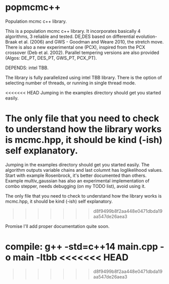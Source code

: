 # popmcmc++
Population mcmc c++ library.

This is a population mcmc c++ library. It incorporates basically 4 algorithms, 3 reliable and tested. 
DE,DES based on differential evolution- Braak et al. (2006)
and GWS - Goodman and Weare 2010, the stretch move.  There is also a new experimental one (PCX), 
inspired from the PCX crossover (Deb et al. 2002). Parallel tempering versions are also provided 
(Algos: DE_PT, DES_PT, GWS_PT, PCX_PT). 

DEPENDS: intel TBB. 

The library is fully parallelized using intel TBB library. There is the option of selecting number of threads, 
or running in single thread mode. 

<<<<<<< HEAD
Jumping in the examples directory should get you started easily. 

The only file that you need to check to understand how the library works is mcmc.hpp, it should be kind (-ish) self explanatory. 
=======
Jumping in the examples directory should get you started easily. The algorithm outputs variable chains and last columnt has loglikelihood values. Start with example Rosenbrock, it's better documented than others. Example multiv_gaussian has also an experimental implementation of combo stepper, needs debugging (on my TODO list), avoid using it. 

The only file that you need to check to understand how the library works is mcmc.hpp, it should be kind (-ish) self explanatory.  
>>>>>>> d8f9499b8f2aa448e0471dbda19aa547de26aea3

Promise I'll add proper documentation quite soon. 

compile: g++ -std=c++14 main.cpp -o main -ltbb 
<<<<<<< HEAD
=======

>>>>>>> d8f9499b8f2aa448e0471dbda19aa547de26aea3
